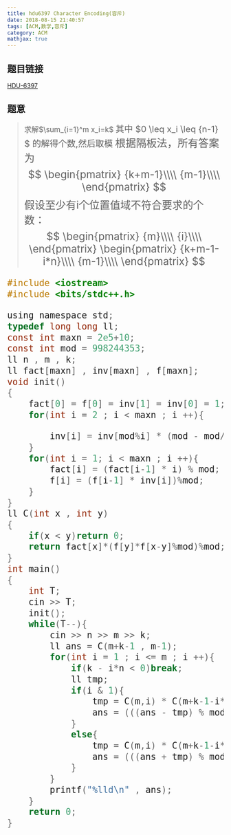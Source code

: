 ```yaml
---
title: hdu6397 Character Encoding(容斥)
date: 2018-08-15 21:40:57
tags: [ACM,数学,容斥]
category: ACM
mathjax: true
---
```


## 题目链接
[HDU-6397](https://vjudge.net/problem/HDU-6397)
<!--more-->

## 题意
><big>求解$\sum_{i=1}^m x_i=k$
><big>其中 $0 \leq x_i \leq {n-1} $ 的解得个数,然后取模
><big>根据隔板法，所有答案为
$$
\begin{pmatrix}
	{k+m-1}\\\\
	{m-1}\\\\
\end{pmatrix}
$$
>假设至少有i个位置值域不符合要求的个数：
$$
\begin{pmatrix}
	{m}\\\\
	{i}\\\\
\end{pmatrix}
\begin{pmatrix}
	{k+m-1-i*n}\\\\
	{m-1}\\\\
\end{pmatrix}
$$

```c
#include <iostream>
#include <bits/stdc++.h>

using namespace std;
typedef long long ll;
const int maxn = 2e5+10;
const int mod = 998244353;
ll n , m , k;
ll fact[maxn] , inv[maxn] , f[maxn];
void init()
{
    fact[0] = f[0] = inv[1] = inv[0] = 1;
    for(int i = 2 ; i < maxn ; i ++){

        inv[i] = inv[mod%i] * (mod - mod/i)%mod;
    }
    for(int i = 1; i < maxn ; i ++){
        fact[i] = (fact[i-1] * i) % mod;
        f[i] = (f[i-1] * inv[i])%mod;
    }
}
ll C(int x , int y)
{
    if(x < y)return 0;
    return fact[x]*(f[y]*f[x-y]%mod)%mod;
}
int main()
{
    int T;
    cin >> T;
    init();
    while(T--){
        cin >> n >> m >> k;
        ll ans = C(m+k-1 , m-1);
        for(int i = 1 ; i <= m ; i ++){
            if(k - i*n < 0)break;
            ll tmp;
            if(i & 1){
                tmp = C(m,i) * C(m+k-1-i*n , m-1) % mod;
                ans = (((ans - tmp) % mod) + mod)%mod;
            }
            else{
                tmp = C(m,i) * C(m+k-1-i*n , m-1) % mod;
                ans = (((ans + tmp) % mod) + mod)%mod;
            }
        }
        printf("%lld\n" , ans);
    }
    return 0;
}

```
